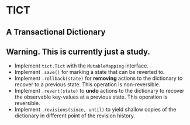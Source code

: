 # TICT

## A Transactional Dictionary

## Warning.  This is currently just a study.


- Implement `tict.Tict` with the `MutableMapping` interface.
- Implement `.save()` for marking a state that can be reverted to.
- Implement `.rollback(state)` for **removing** actions to the dictionary to recover to a previous state.  This operation is non-reversible.
- Implement `.revert(state)` to **undo** actions to the dictionary to recover the observable key-values at a previous state.  This operation is reversible.
- Implement `.revisions(since, until)` to yield shallow copies of the
  dictionary in different point of the revision history.
